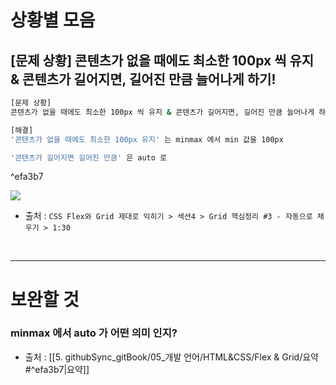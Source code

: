 
# 상황별 모음 
## [문제 상황] 콘텐츠가 없을 때에도 최소한 100px 씩 유지 & 콘텐츠가 길어지면, 길어진 만큼 늘어나게 하기!  
``` bash 
[문제 상황] 
콘텐츠가 없을 때에도 최소한 100px 씩 유지 & 콘텐츠가 길어지면, 길어진 만큼 늘어나게 하기!

[해결]
'콘텐츠가 없을 때에도 최소한 100px 유지' 는 minmax 에서 min 값을 100px 

'콘텐츠가 길어지면 길어진 만큼' 은 auto 로 
```

^efa3b7

![](https://i.imgur.com/FLsg73N.png)

- 출처 : `CSS Flex와 Grid 제대로 익히기 > 섹션4 > Grid 핵심정리 #3 - 자동으로 채우기 > 1:30`


<br>















--- 

# 보완할 것 

### minmax 에서 auto 가 어떤 의미 인지? 
- 출처 :  [[5. githubSync_gitBook/05_개발 언어/HTML&CSS/Flex & Grid/요약#^efa3b7|요약]]


